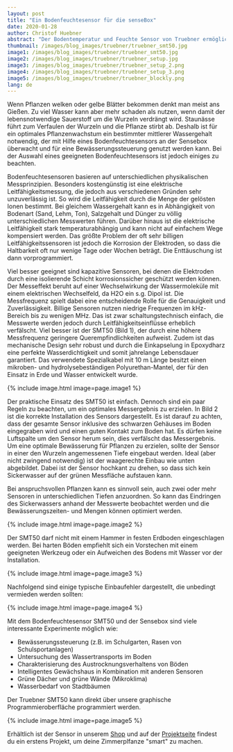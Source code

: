 ```yaml
---
layout: post
title: "Ein Bodenfeuchtesensor für die senseBox"
date: 2020-01-28
author: Christof Huebner
abstract: "Der Bodentemperatur und Feuchte Sensor von Truebner ermöglicht viele spannende Einsätze mit der senseBox"
thumbnail: /images/blog_images/truebner/truebner_smt50.jpg
image1: /images/blog_images/truebner/truebner_smt50.jpg
image2: /images/blog_images/truebner/truebner_setup.jpg
image3: /images/blog_images/truebner/truebner_setup_2.png
image4: /images/blog_images/truebner/truebner_setup_3.png
image5: /images/blog_images/truebner/truebner_blockly.png
lang: de
---
```



Wenn Pflanzen welken oder gelbe Blätter bekommen denkt man meist ans Gießen. Zu viel Wasser kann aber mehr schaden als nutzen, wenn damit der lebensnotwendige Sauerstoff um die Wurzeln verdrängt wird. Staunässe führt zum Verfaulen der Wurzeln und die Pflanze stirbt ab. Deshalb ist für ein optimales Pflanzenwachstum ein bestimmter mittlerer Wassergehalt notwendig, der mit Hilfe eines Bodenfeuchtesensors an der Sensebox überwacht und für eine Bewässerungssteuerung genutzt werden kann. Bei der Auswahl eines geeigneten Bodenfeuchtesensors ist jedoch einiges zu beachten.

Bodenfeuchtesensoren basieren auf unterschiedlichen physikalischen Messprinzipien. Besonders kostengünstig ist eine elektrische Leitfähigkeitsmessung, die jedoch aus verschiedenen Gründen sehr unzuverlässig ist. So wird die Leitfähigkeit durch die Menge der gelösten Ionen bestimmt. Bei gleichem Wassergehalt kann es in Abhängigkeit von Bodenart (Sand, Lehm, Ton), Salzgehalt und Dünger zu völlig unterschiedlichen Messwerten führen. Darüber hinaus ist die elektrische Leitfähigkeit stark temperaturabhängig und kann nicht auf einfachem Wege kompensiert werden. Das größte Problem der oft sehr billigen Leitfähigkeitssensoren ist jedoch die Korrosion der Elektroden, so dass die Haltbarkeit oft nur wenige Tage oder Wochen beträgt. Die Enttäuschung ist dann vorprogrammiert.

Viel besser geeignet sind kapazitive Sensoren, bei denen die Elektroden durch eine isolierende Schicht korrosionssicher geschützt werden können. Der Messeffekt beruht auf einer Wechselwirkung der Wassermoleküle mit einem elektrischen Wechselfeld, da H2O ein s.g. Dipol ist. Die Messfrequenz spielt dabei eine entscheidende Rolle für die Genauigkeit und Zuverlässigkeit. Billige Sensoren nutzen niedrige Frequenzen im kHz-Bereich bis zu wenigen MHz. Das ist zwar schaltungstechnisch einfach, die Messwerte werden jedoch durch Leitfähigkeitseinflüsse erheblich verfälscht. Viel besser ist der SMT50 (Bild 1), der durch eine höhere Messfrequenz geringere Querempfindlichkeiten aufweist. Zudem ist das mechanische Design sehr robust und durch die Einkapselung in Epoxydharz eine perfekte Wasserdichtigkeit und somit jahrelange Lebensdauer garantiert. Das verwendete Spezialkabel mit 10 m Länge besitzt einen mikroben- und hydrolysebeständigen Polyurethan-Mantel, der für den Einsatz in Erde und Wasser entwickelt wurde.

 {% include image.html image=page.image1 %}

Der praktische Einsatz des SMT50 ist einfach. Dennoch sind ein paar Regeln zu beachten, um ein optimales Messergebnis zu erzielen. In Bild 2 ist die korrekte Installation des Sensors dargestellt. Es ist darauf zu achten, dass der gesamte Sensor inklusive des schwarzen Gehäuses im Boden eingegraben wird und einen guten Kontakt zum Boden hat. Es dürfen keine Luftspalte um den Sensor herum sein, dies verfälscht das Messergebnis. Um eine optimale Bewässerung für Pflanzen zu erzielen, sollte der Sensor in einer den Wurzeln angemessenen Tiefe eingebaut werden. Ideal (aber nicht zwingend notwendig) ist der waagerechte Einbau wie unten abgebildet. Dabei ist der Sensor hochkant zu drehen, so dass sich kein Sickerwasser auf der grünen Messfläche aufstauen kann.

Bei anspruchsvollen Pflanzen kann es sinnvoll sein, auch zwei oder mehr Sensoren in unterschiedlichen Tiefen anzuordnen. So kann das Eindringen des Sickerwassers anhand der Messwerte beobachtet werden und die Bewässerungszeiten- und Mengen können optimiert werden. 

 {% include image.html image=page.image2 %}

Der SMT50 darf nicht mit einem Hammer in festen Erdboden eingeschlagen werden.  Bei harten Böden empfiehlt sich ein Vorstechen mit einem geeigneten Werkzeug oder ein Aufweichen des Bodens mit Wasser vor der Installation.

 {% include image.html image=page.image3 %}

Nachfolgend sind einige typische Einbaufehler dargestellt, die unbedingt vermieden werden sollten:

 {% include image.html image=page.image4 %}

Mit dem Bodenfeuchtesensor SMT50 und der Sensebox sind viele interessante Experimente möglich wie:
- Bewässerungssteuerung (z.B. im Schulgarten, Rasen von Schulsportanlagen)
- Untersuchung des Wassertransports im Boden
- Charakterisierung des Austrocknungsverhaltens von Böden
- Intelligentes Gewächshaus in Kombination mit anderen Sensoren
- Grüne Dächer und grüne Wände (Mikroklima)
- Wasserbedarf von Stadtbäumen

Der Truebner SMT50 kann direkt über unsere graphische Programmieroberfläche programmiert werden.

 {% include image.html image=page.image5 %}

Erhältlich ist der Sensor in unserem [Shop](https://sensebox.kaufen/product/bodenfeuchte-temperatursensor-smt50) und auf der [Projektseite](https://sensebox.de/de/projects) findest du ein erstens Projekt, um deine Zimmerplfanze "smart" zu machen.




